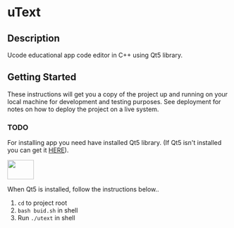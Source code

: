 # uText

## Description

Ucode educational app code editor in C++ using Qt5 library.

## Getting Started

These instructions will get you a copy of the project up and running on your local machine for development and testing purposes.
See deployment for notes on how to deploy the project on a live system.

### TODO

For installing app you need have installed Qt5 library.
(If Qt5 isn't installed you can get it [HERE](https://www.qt.io)).

<html>
    <img src=https://upload.wikimedia.org/wikipedia/commons/thumb/0/0b/Qt_logo_2016.svg/1200px-Qt_logo_2016.svg.png width="60" height="44">
    <style>margin-left: 20%</style>
</html>

When Qt5 is installed, follow the instructions below..

1. `cd` to project root
2. `bash buid.sh` in shell
3. Run `./utext` in shell

